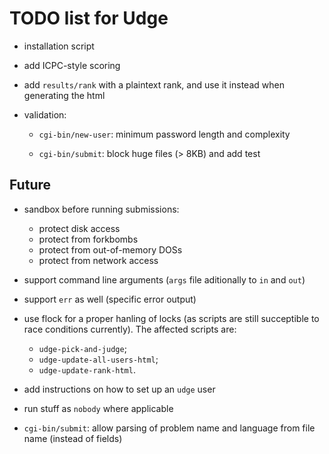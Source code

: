 TODO list for Udge
==================

* installation script

* add ICPC-style scoring

* add `results/rank` with a plaintext rank, and use it instead when generating the html

* validation:

	- `cgi-bin/new-user`: minimum password length and complexity

	- `cgi-bin/submit`: block huge files (> 8KB) and add test

Future
------

* sandbox before running submissions:
	- protect disk access
	- protect from forkbombs
	- protect from out-of-memory DOSs
	- protect from network access

* support command line arguments (`args` file aditionally to `in` and `out`)

* support `err` as well (specific error output)

* use flock for a proper hanling of locks (as scripts are still succeptible to
  race conditions currently).  The affected scripts are:

	- `udge-pick-and-judge`;
	- `udge-update-all-users-html`;
	- `udge-update-rank-html`.

* add instructions on how to set up an `udge` user

* run stuff as `nobody` where applicable

* `cgi-bin/submit`: allow parsing of problem name and language from file name (instead of fields)
